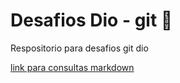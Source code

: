 # Desafios Dio - git 🔄
Respositorio para desafios git dio 

[link para consultas markdown](https://www.markdownguide.org/basic-syntax/)
